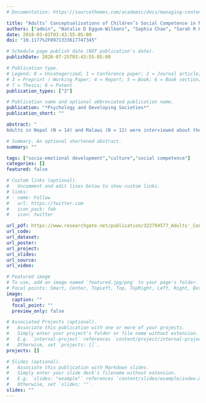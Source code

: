 ```yaml
---
# Documentation: https://sourcethemes.com/academic/docs/managing-content/

title: "Adults’ Conceptualisations of Children’s Social Competence in Nepal and Malawi"
authors: ["admin", "Natalie D Eggum-Wilkens", "Sophia Chae", "Sarah R Hayford", "Scott T Yabiku", "Jennifer E Glick", "Linlin Zhang"]
date: 2018-03-01T03:43:55-05:00
doi: "10.1177%2F0971333617747345"

# Schedule page publish date (NOT publication's date).
publishDate: 2020-07-25T03:43:55-05:00

# Publication type.
# Legend: 0 = Uncategorized; 1 = Conference paper; 2 = Journal article;
# 3 = Preprint / Working Paper; 4 = Report; 5 = Book; 6 = Book section;
# 7 = Thesis; 8 = Patent
publication_types: ["2"]

# Publication name and optional abbreviated publication name.
publication: "*Psychology and Developing Societies*"
publication_short: ""

abstract: "
Adults in Nepal (N = 14) and Malawi (N = 12) were interviewed about their views regarding social competence of 5- to 17-year-old children in their societies. Both Nepali and Malawian adults discussed themes consistent with those expected in collectivistic societies with economic challenges (e.g., respect and obedience, family responsibilities, and social relationships). There were also unique themes emphasised in each country, which may correspond with country-specific religious beliefs or social problems (e.g., rules and self-control, and sexual restraint). Results provide novel information regarding adults’ perceptions of children’s social competence in Nepal and Malawi, and may help guide the development of measures of social competence."

# Summary. An optional shortened abstract.
summary: ""

tags: ["socio-emotional development","culture","social competence"]
categories: []
featured: false

# Custom links (optional).
#   Uncomment and edit lines below to show custom links.
# links:
# - name: Follow
#   url: https://twitter.com
#   icon_pack: fab
#   icon: twitter

url_pdf: https://www.researchgate.net/publication/322794577_Adults'_Conceptualisations_of_Children's_Social_Competence_in_Nepal_and_Malawi
url_code:
url_dataset:
url_poster:
url_project:
url_slides:
url_source:
url_video:

# Featured image
# To use, add an image named `featured.jpg/png` to your page's folder. 
# Focal points: Smart, Center, TopLeft, Top, TopRight, Left, Right, BottomLeft, Bottom, BottomRight.
image:
  caption: ""
  focal_point: ""
  preview_only: false

# Associated Projects (optional).
#   Associate this publication with one or more of your projects.
#   Simply enter your project's folder or file name without extension.
#   E.g. `internal-project` references `content/project/internal-project/index.md`.
#   Otherwise, set `projects: []`.
projects: []

# Slides (optional).
#   Associate this publication with Markdown slides.
#   Simply enter your slide deck's filename without extension.
#   E.g. `slides: "example"` references `content/slides/example/index.md`.
#   Otherwise, set `slides: ""`.
slides: ""
---
```

